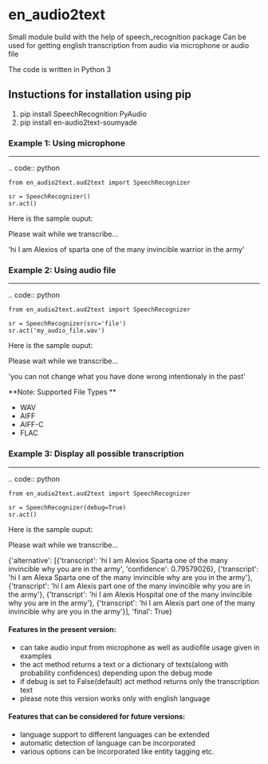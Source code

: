 # en_audio2text

Small module build with the help of speech_recognition package
Can be used for getting english transcription from audio via microphone or audio file

The code is written in Python 3

Instuctions for installation using pip
------------
1) pip install SpeechRecognition PyAudio
2) pip install en-audio2text-soumyade 



  
### Example 1: Using microphone
--------

.. code:: python

    from en_audio2text.aud2text import SpeechRecognizer
    
    sr = SpeechRecognizer()
    sr.act()
    
    
  Here is the sample ouput:
  
  Please wait while we transcribe...
  
  'hi I am Alexios of sparta one of the many invincible warrior in the army'


### Example 2: Using audio file
--------

.. code:: python

    from en_audio2text.aud2text import SpeechRecognizer
    
    sr = SpeechRecognizer(src='file')
    sr.act('my_audio_file.wav')
    
    
  Here is the sample ouput:
  
  Please wait while we transcribe...
  
  'you can not change what you have done wrong intentionaly in the past'
  
  **Note: Supported File Types **
  * WAV
  * AIFF
  * AIFF-C
  * FLAC


### Example 3: Display all possible transcription
--------

.. code:: python

    from en_audio2text.aud2text import SpeechRecognizer
    
    sr = SpeechRecognizer(debug=True)
    sr.act()
    
    
  Here is the sample ouput:
  
  Please wait while we transcribe...
  
  {'alternative': [{'transcript': 'hi I am Alexios Sparta one of the many invincible why you are in the army',
   'confidence': 0.79579026},
  {'transcript': 'hi I am Alexa Sparta one of the many invincible why are you in the army'},
  {'transcript': 'hi I am Alexis part one of the many invincible why you are in the army'},
  {'transcript': 'hi I am Alexis Hospital one of the many invincible why you are in the army'},
  {'transcript': 'hi I am Alexis part one of the many invincible why are you in the army'}],
 'final': True}


#### Features in the present version:

* can take audio input from microphone as well as audiofile usage given in examples
* the act method returns a text or a dictionary of texts(along with probability confidences) depending upon the debug mode
* if debug is set to False(default) act method returns only the transcription text
* please note this version works only with english language

#### Features that can be considered for future versions:

* language support to different languages can be extended
* automatic detection of language can be incorporated
* various options can be incorporated like entity tagging etc.

